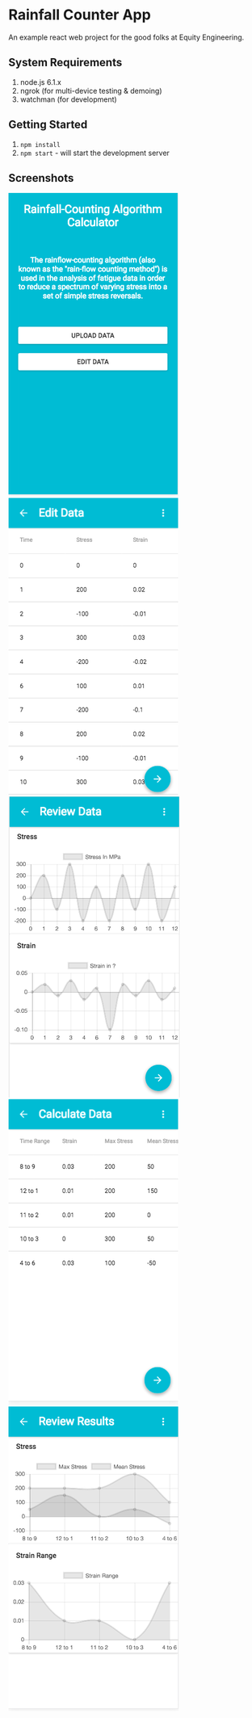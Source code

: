 # Rainfall Counter App

An example react web project for the good folks at Equity Engineering.

## System Requirements

1. node.js 6.1.x
2. ngrok (for multi-device testing & demoing)
3. watchman (for development)

## Getting Started

1. ``npm install``
2. ``npm start`` - will start the development server

## Screenshots

![Welcome Screen](/docs/images/welcome.png?raw=true "Welcome Screen")
![Edit Data](/docs/images/edit-data.png?raw=true "Edit Data")
![Review Data](/docs/images/review-data.png?raw=true "Review Data")
![Calculate Results](/docs/images/calculate-data.png?raw=true "Calculate Results")
![Review Results](/docs/images/review-results.png?raw=true "Review Results")

